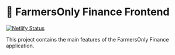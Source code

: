# 🌽 FarmersOnly Finance Frontend
[![Netlify Status](https://api.netlify.com/api/v1/badges/2a3fb849-d924-4f83-951b-9a10ed025863/deploy-status)](https://app.netlify.com/sites/awesome-wilson-7e626b/deploys)

This project contains the main features of the FarmersOnly Finance application.
